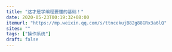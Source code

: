 ```yaml
---
title: "这才是学编程要懂的基础！"
date: 2020-05-23T00:19:32+08:00
itemurl: "https://mp.weixin.qq.com/s/ttncekujB82g88GRx3a6lQ"
sites: ""
tags: ["操作系统"]
draft: false
---
```


